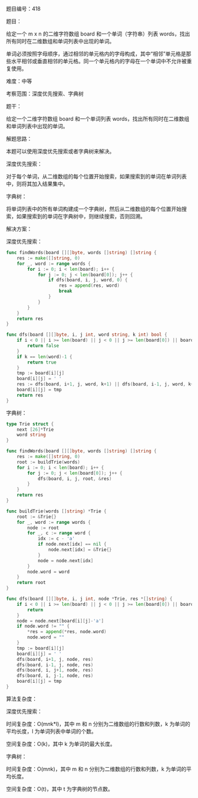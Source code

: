 题目编号：418

题目： 

给定一个 m x n 的二维字符数组 board 和一个单词（字符串）列表 words，找出所有同时在二维数组和单词列表中出现的单词。

单词必须按照字母顺序，通过相邻的单元格内的字母构成，其中“相邻”单元格是那些水平相邻或垂直相邻的单元格。同一个单元格内的字母在一个单词中不允许被重复使用。

难度：中等

考察范围：深度优先搜索、字典树

题干：

给定一个二维字符数组 board 和一个单词列表 words，找出所有同时在二维数组和单词列表中出现的单词。

解题思路：

本题可以使用深度优先搜索或者字典树来解决。

深度优先搜索：

对于每个单词，从二维数组的每个位置开始搜索，如果搜索到的单词在单词列表中，则将其加入结果集中。

字典树：

将单词列表中的所有单词构建成一个字典树，然后从二维数组的每个位置开始搜索，如果搜索到的单词在字典树中，则继续搜索，否则回溯。

解决方案：

深度优先搜索：

```go
func findWords(board [][]byte, words []string) []string {
    res := make([]string, 0)
    for _, word := range words {
        for i := 0; i < len(board); i++ {
            for j := 0; j < len(board[0]); j++ {
                if dfs(board, i, j, word, 0) {
                    res = append(res, word)
                    break
                }
            }
        }
    }
    return res
}

func dfs(board [][]byte, i, j int, word string, k int) bool {
    if i < 0 || i >= len(board) || j < 0 || j >= len(board[0]) || board[i][j] != word[k] {
        return false
    }
    if k == len(word)-1 {
        return true
    }
    tmp := board[i][j]
    board[i][j] = ' '
    res := dfs(board, i+1, j, word, k+1) || dfs(board, i-1, j, word, k+1) || dfs(board, i, j+1, word, k+1) || dfs(board, i, j-1, word, k+1)
    board[i][j] = tmp
    return res
}
```

字典树：

```go
type Trie struct {
    next [26]*Trie
    word string
}

func findWords(board [][]byte, words []string) []string {
    res := make([]string, 0)
    root := buildTrie(words)
    for i := 0; i < len(board); i++ {
        for j := 0; j < len(board[0]); j++ {
            dfs(board, i, j, root, &res)
        }
    }
    return res
}

func buildTrie(words []string) *Trie {
    root := &Trie{}
    for _, word := range words {
        node := root
        for _, c := range word {
            idx := c - 'a'
            if node.next[idx] == nil {
                node.next[idx] = &Trie{}
            }
            node = node.next[idx]
        }
        node.word = word
    }
    return root
}

func dfs(board [][]byte, i, j int, node *Trie, res *[]string) {
    if i < 0 || i >= len(board) || j < 0 || j >= len(board[0]) || board[i][j] == ' ' || node.next[board[i][j]-'a'] == nil {
        return
    }
    node = node.next[board[i][j]-'a']
    if node.word != "" {
        *res = append(*res, node.word)
        node.word = ""
    }
    tmp := board[i][j]
    board[i][j] = ' '
    dfs(board, i+1, j, node, res)
    dfs(board, i-1, j, node, res)
    dfs(board, i, j+1, node, res)
    dfs(board, i, j-1, node, res)
    board[i][j] = tmp
}
```

算法复杂度：

深度优先搜索：

时间复杂度：O(m*n*k*l)，其中 m 和 n 分别为二维数组的行数和列数，k 为单词的平均长度，l 为单词列表中单词的个数。

空间复杂度：O(k)，其中 k 为单词的最大长度。

字典树：

时间复杂度：O(m*n*k)，其中 m 和 n 分别为二维数组的行数和列数，k 为单词的平均长度。

空间复杂度：O(t)，其中 t 为字典树的节点数。